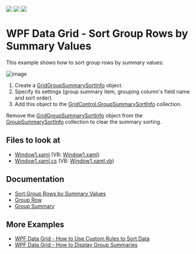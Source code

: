 <!-- default badges list -->
![](https://img.shields.io/endpoint?url=https://codecentral.devexpress.com/api/v1/VersionRange/128653177/21.1.5%2B)
[![](https://img.shields.io/badge/Open_in_DevExpress_Support_Center-FF7200?style=flat-square&logo=DevExpress&logoColor=white)](https://supportcenter.devexpress.com/ticket/details/E1540)
[![](https://img.shields.io/badge/📖_How_to_use_DevExpress_Examples-e9f6fc?style=flat-square)](https://docs.devexpress.com/GeneralInformation/403183)
<!-- default badges end -->
# WPF Data Grid - Sort Group Rows by Summary Values

This example shows how to sort group rows by summary values:

![image](https://user-images.githubusercontent.com/65009440/176177295-18f0fb09-0658-4f4b-8f19-96960805c134.png)

1. Create a [GridGroupSummarySortInfo](https://docs.devexpress.com/WPF/DevExpress.Xpf.Grid.GridGroupSummarySortInfo) object.
2. Specify its settings (group summary item, grouping column's field name and sort order).
3. Add this object to the [GridControl.GroupSummarySortInfo](https://docs.devexpress.com/WPF/DevExpress.Xpf.Grid.GridControl.GroupSummarySortInfo) collection.

Remove the [GridGroupSummarySortInfo](https://docs.devexpress.com/WPF/DevExpress.Xpf.Grid.GridGroupSummarySortInfo) object from the [GroupSummarySortInfo](https://docs.devexpress.com/WPF/DevExpress.Xpf.Grid.GridControl.GroupSummarySortInfo) collection to clear the summary sorting.

## Files to look at

* [Window1.xaml](./CS/DXSample_SortGroupsBySummary/Window1.xaml) (VB: [Window1.xaml](./VB/DXSample_SortGroupsBySummary/Window1.xaml))
* [Window1.xaml.cs](./CS/DXSample_SortGroupsBySummary/Window1.xaml.cs) (VB: [Window1.xaml.vb](./VB/DXSample_SortGroupsBySummary/Window1.xaml.vb))

## Documentation

* [Sort Group Rows by Summary Values](https://docs.devexpress.com/WPF/6144/controls-and-libraries/data-grid/sorting/sorting-group-rows-by-summary-values)
* [Group Row](https://docs.devexpress.com/WPF/6185/controls-and-libraries/data-grid/visual-elements/common-elements/group-row)
* [Group Summary](https://docs.devexpress.com/WPF/6127/controls-and-libraries/data-grid/data-summaries/group-summary)

## More Examples

* [WPF Data Grid - How to Use Custom Rules to Sort Data](https://github.com/DevExpress-Examples/how-to-implement-custom-sorting-e963)
* [WPF Data Grid - How to Display Group Summaries](https://github.com/DevExpress-Examples/how-to-display-group-summaries-e1637)
